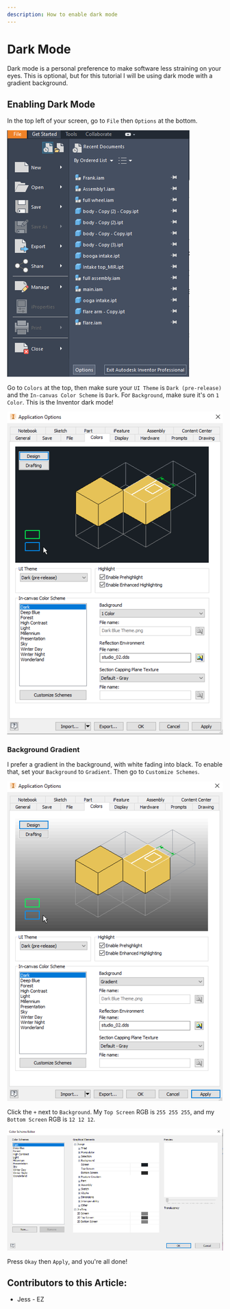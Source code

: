 ```yaml
---
description: How to enable dark mode
---
```


# Dark Mode

Dark mode is a personal preference to make software less straining on your eyes.  This is optional, but for this tutorial I will be using dark mode with a gradient background. 

## Enabling Dark Mode

In the top left of your screen, go to `File` then `Options` at the bottom. 

![File Menu](<../../../.gitbook/assets/image (124).png>)

Go to `Colors` at the top, then make sure your `UI Theme` is `Dark (pre-release)` and the `In-canvas Color Scheme` is `Dark`.  For `Background`, make sure it's on `1 Color`.  This is the Inventor dark mode!

![Dark Mode Colors](<../../../.gitbook/assets/image (85).png>)

### Background Gradient

I prefer a gradient in the background, with white fading into black.  To enable that, set your `Background` to `Gradient`.  Then go to `Customize Schemes`. 

![Step 1 of Gradient](<../../../.gitbook/assets/image (183).png>)

Click the `+` next to `Background`.  My `Top Screen` RGB is `255 255 255`, and my `Bottom Screen` RGB is `12 12 12`. 

![Step 2 of Gradient](<../../../.gitbook/assets/image (196).png>)

Press `Okay` then `Apply`, and you're all done!



## Contributors to this Article:

* Jess - EZ
